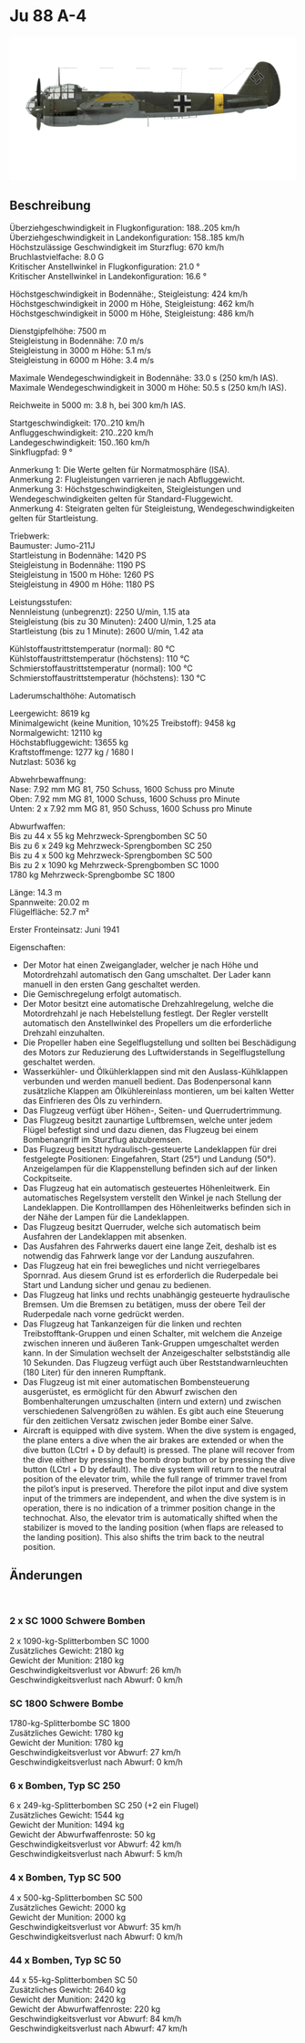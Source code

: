 # Ju 88 A-4  
  
![ju88a4](../images/ju88a4.png)  
  
## Beschreibung  
  
Überziehgeschwindigkeit in Flugkonfiguration: 188..205 km/h  
Überziehgeschwindigkeit in Landekonfiguration: 158..185 km/h  
Höchstzulässige Geschwindigkeit im Sturzflug: 670 km/h  
Bruchlastvielfache: 8.0 G  
Kritischer Anstellwinkel in Flugkonfiguration: 21.0 °  
Kritischer Anstellwinkel in Landekonfiguration: 16.6 °  
  
Höchstgeschwindigkeit in Bodennähe:, Steigleistung: 424 km/h  
Höchstgeschwindigkeit in 2000 m Höhe, Steigleistung: 462 km/h  
Höchstgeschwindigkeit in 5000 m Höhe, Steigleistung: 486 km/h  
  
Dienstgipfelhöhe: 7500 m  
Steigleistung in Bodennähe: 7.0 m/s  
Steigleistung in 3000 m Höhe: 5.1 m/s  
Steigleistung in 6000 m Höhe: 3.4 m/s  
  
Maximale Wendegeschwindigkeit in Bodennähe: 33.0 s (250 km/h IAS).  
Maximale Wendegeschwindigkeit in 3000 m Höhe: 50.5 s (250 km/h IAS).  
  
Reichweite in 5000 m: 3.8 h, bei 300 km/h IAS.  
  
Startgeschwindigkeit: 170..210 km/h  
Anfluggeschwindigkeit: 210..220 km/h  
Landegeschwindigkeit: 150..160 km/h  
Sinkflugpfad: 9 °  
  
Anmerkung 1: Die Werte gelten für Normatmosphäre (ISA).  
Anmerkung 2: Flugleistungen varrieren je nach Abfluggewicht.  
Anmerkung 3: Höchstgeschwindigkeiten, Steigleistungen und Wendegeschwindigkeiten gelten für Standard-Fluggewicht.  
Anmerkung 4: Steigraten gelten für Steigleistung, Wendegeschwindigkeiten gelten für Startleistung.  
  
Triebwerk:  
Baumuster: Jumo-211J  
Startleistung in Bodennähe: 1420 PS  
Steigleistung in Bodennähe: 1190 PS  
Steigleistung in 1500 m Höhe: 1260 PS  
Steigleistung in 4900 m Höhe: 1180 PS  
  
Leistungsstufen:  
Nennleistung (unbegrenzt): 2250 U/min, 1.15 ata  
Steigleistung (bis zu 30 Minuten): 2400 U/min, 1.25 ata  
Startleistung (bis zu 1 Minute): 2600 U/min, 1.42 ata  
  
Kühlstoffaustrittstemperatur (normal): 80 °C  
Kühlstoffaustrittstemperatur (höchstens): 110 °C  
Schmierstoffaustrittstemperatur (normal): 100 °C  
Schmierstoffaustrittstemperatur (höchstens): 130 °C  
  
Laderumschalthöhe: Automatisch  
  
Leergewicht: 8619 kg  
Minimalgewicht (keine Munition, 10%25 Treibstoff): 9458 kg  
Normalgewicht: 12110 kg  
Höchstabfluggewicht: 13655 kg  
Kraftstoffmenge: 1277 kg / 1680 l  
Nutzlast: 5036 kg  
  
Abwehrbewaffnung:  
Nase: 7.92 mm MG 81, 750 Schuss, 1600 Schuss pro Minute  
Oben: 7.92 mm MG 81, 1000 Schuss, 1600 Schuss pro Minute  
Unten: 2 x 7.92 mm MG 81, 950 Schuss, 1600 Schuss pro Minute  
  
Abwurfwaffen:  
Bis zu 44 x 55 kg Mehrzweck-Sprengbomben SC 50  
Bis zu 6 x 249 kg Mehrzweck-Sprengbomben SC 250  
Bis zu 4 x 500 kg Mehrzweck-Sprengbomben SC 500  
Bis zu 2 x 1090 kg Mehrzweck-Sprengbomben SC 1000  
1780 kg Mehrzweck-Sprengbombe SC 1800  
  
Länge: 14.3 m  
Spannweite: 20.02 m  
Flügelfläche: 52.7 m²  
  
Erster Fronteinsatz: Juni 1941  
  
Eigenschaften:  
- Der Motor hat einen Zweiganglader, welcher je nach Höhe und Motordrehzahl automatisch den Gang umschaltet. Der Lader kann manuell in den ersten Gang geschaltet werden.  
- Die Gemischregelung erfolgt automatisch.  
- Der Motor besitzt eine automatische Drehzahlregelung, welche die Motordrehzahl je nach Hebelstellung festlegt. Der Regler verstellt automatisch den Anstellwinkel des Propellers um die erforderliche Drehzahl einzuhalten.  
- Die Propeller haben eine Segelflugstellung und sollten bei Beschädigung des Motors zur Reduzierung des Luftwiderstands in Segelflugstellung geschaltet werden.  
- Wasserkühler- und Ölkühlerklappen sind mit den Auslass-Kühlklappen verbunden und werden manuell bedient. Das Bodenpersonal kann zusätzliche Klappen am Ölkühlereinlass montieren, um bei kalten Wetter das Einfrieren des Öls zu verhindern.  
- Das Flugzeug verfügt über Höhen-, Seiten- und Querrudertrimmung.  
- Das Flugzeug besitzt zaunartige Luftbremsen, welche unter jedem Flügel befestigt sind und dazu dienen, das Flugzeug bei einem Bombenangriff im Sturzflug abzubremsen.  
- Das Flugzeug besitzt hydraulisch-gesteuerte Landeklappen für drei festgelegte Positionen: Eingefahren, Start (25°) und Landung (50°). Anzeigelampen für die Klappenstellung befinden sich auf der linken Cockpitseite.  
- Das Flugzeug hat ein automatisch gesteuertes Höhenleitwerk. Ein automatisches Regelsystem verstellt den Winkel je nach Stellung der Landeklappen. Die Kontrolllampen des Höhenleitwerks befinden sich in der Nähe der Lampen für die Landeklappen.  
- Das Flugzeug besitzt Querruder, welche sich automatisch beim Ausfahren der Landeklappen mit absenken.  
- Das Ausfahren des Fahrwerks dauert eine lange Zeit, deshalb ist es notwendig das Fahrwerk lange vor der Landung auszufahren.  
- Das Flugzeug hat ein frei bewegliches und nicht verriegelbares Spornrad. Aus diesem Grund ist es erforderlich die Ruderpedale bei Start und Landung sicher und genau zu bedienen.  
- Das Flugzeug hat links und rechts unabhängig gesteuerte hydraulische Bremsen. Um die Bremsen zu betätigen, muss der obere Teil der Ruderpedale nach vorne gedrückt werden.  
- Das Flugzeug hat Tankanzeigen für die linken und rechten Treibstofftank-Gruppen und einen Schalter, mit welchem die Anzeige zwischen inneren und äußeren Tank-Gruppen umgeschaltet werden kann. In der Simulation wechselt der Anzeigeschalter selbstständig alle 10 Sekunden. Das Flugzeug verfügt auch über Reststandwarnleuchten (180 Liter) für den inneren Rumpftank.  
- Das Flugzeug ist mit einer automatischen Bombensteuerung ausgerüstet, es ermöglicht für den Abwurf zwischen den Bombenhalterungen umzuschalten (intern und extern) und zwischen verschiedenen Salvengrößen zu wählen. Es gibt auch eine Steuerung für den zeitlichen Versatz zwischen jeder Bombe einer Salve.  
- Aircraft is equipped with dive system. When the dive system is engaged, the plane enters a dive when the air brakes are extended or when the dive button (LCtrl + D by default) is pressed. The plane will recover from the dive either by pressing the bomb drop button or by pressing the dive button (LCtrl + D by default). The dive system will return to the neutral position of the elevator trim, while the full range of trimmer travel from the pilot’s input is preserved. Therefore the pilot input and dive system input of the trimmers are independent, and when the dive system is in operation, there is no indication of a trimmer position change in the technochat. Also, the elevator trim is automatically shifted when the stabilizer is moved to the landing position (when flaps are released to the landing position). This also shifts the trim back to the neutral position.  
  
## Änderungen  
  ﻿
  
  
### 2 x SC 1000 Schwere Bomben  
  
2 x 1090-kg-Splitterbomben SC 1000  
Zusätzliches Gewicht: 2180 kg  
Gewicht der Munition: 2180 kg  
Geschwindigkeitsverlust vor Abwurf: 26 km/h  
Geschwindigkeitsverlust nach Abwurf: 0 km/h  ﻿
  
  
### SC 1800 Schwere Bombe  
  
1780-kg-Splitterbombe SC 1800  
Zusätzliches Gewicht: 1780 kg  
Gewicht der Munition: 1780 kg  
Geschwindigkeitsverlust vor Abwurf: 27 km/h  
Geschwindigkeitsverlust nach Abwurf: 0 km/h  ﻿
  
  
### 6 x Bomben, Typ SC 250  
  
6 x 249-kg-Splitterbomben SC 250 (+2 ein Flugel)  
Zusätzliches Gewicht: 1544 kg  
Gewicht der Munition: 1494 kg  
Gewicht der Abwurfwaffenroste: 50 kg  
Geschwindigkeitsverlust vor Abwurf: 42 km/h  
Geschwindigkeitsverlust nach Abwurf: 5 km/h  ﻿
  
  
### 4 x Bomben, Typ SC 500  
  
4 x 500-kg-Splitterbomben SC 500  
Zusätzliches Gewicht: 2000 kg  
Gewicht der Munition: 2000 kg  
Geschwindigkeitsverlust vor Abwurf: 35 km/h  
Geschwindigkeitsverlust nach Abwurf: 0 km/h  ﻿
  
  
### 44 x Bomben, Typ SC 50  
  
44 x 55-kg-Splitterbomben SC 50  
Zusätzliches Gewicht: 2640 kg  
Gewicht der Munition: 2420 kg  
Gewicht der Abwurfwaffenroste: 220 kg  
Geschwindigkeitsverlust vor Abwurf: 84 km/h  
Geschwindigkeitsverlust nach Abwurf: 47 km/h  